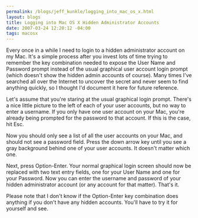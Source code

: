 ```yaml
--- 
permalink: /blogs/jeff_kunkle/logging_into_mac_os_x.html
layout: blogs
title: Logging into Mac OS X Hidden Administrator Accounts
date: 2007-03-24 12:20:12 -04:00
tags: macosx
---
```

Every once in a while I need to login to a hidden administrator account on my Mac. It's a simple process after you invest lots of time trying to remember the key combination needed to expose the User Name and Password prompt instead of the usual graphical user account login prompt (which doesn't show the hidden admin accounts of course). Many times I've searched all over the Internet to uncover the secret and never seem to find anything quickly, so I thought I'd document it here for future reference.

Let's assume that you're staring at the usual graphical login prompt. There's a nice little picture to the left of each of your user accounts, but no way to enter a username. If you only have one user account on your Mac, you're already being prompted for the password to that account. If this is the case, hit Esc.

Now you should only see a list of all the user accounts on your Mac, and should not see a password field. Press the down arrow key until you see a gray background behind one of your user accounts. It doesn't matter which one.

Next, press Option-Enter. Your normal graphical login screen should now be replaced with two text entry fields, one for your User Name and one for your Password. Now you can enter the username and password of your hidden administrator account (or any account for that matter). That's it.

Please note that I don't know if the Option-Enter key combination does anything if you don't have any hidden accounts. You'll have to try it for yourself and see. 

